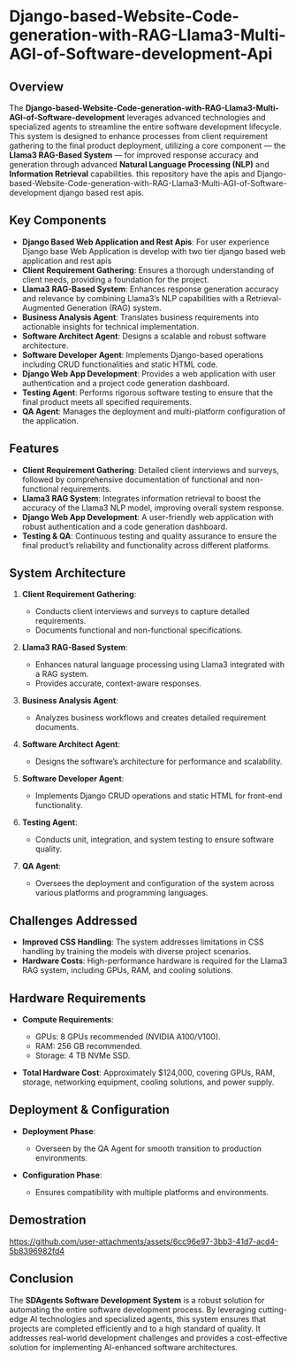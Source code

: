# Django-based-Website-Code-generation-with-RAG-Llama3-Multi-AGI-of-Software-development-Api

## Overview

The **Django-based-Website-Code-generation-with-RAG-Llama3-Multi-AGI-of-Software-development** leverages advanced technologies and specialized agents to streamline the entire software development lifecycle. This system is designed to enhance processes from client requirement gathering to the final product deployment, utilizing a core component — the **Llama3 RAG-Based System** — for improved response accuracy and generation through advanced **Natural Language Processing (NLP)** and **Information Retrieval** capabilities. this repository have the apis and Django-based-Website-Code-generation-with-RAG-Llama3-Multi-AGI-of-Software-development django based rest apis.

## Key Components
- **Django Based Web Application and Rest Apis**: For user experience Django base Web Application is develop with two tier django based web application and rest apis
- **Client Requirement Gathering**: Ensures a thorough understanding of client needs, providing a foundation for the project.
- **Llama3 RAG-Based System**: Enhances response generation accuracy and relevance by combining Llama3’s NLP capabilities with a Retrieval-Augmented Generation (RAG) system.
- **Business Analysis Agent**: Translates business requirements into actionable insights for technical implementation.
- **Software Architect Agent**: Designs a scalable and robust software architecture.
- **Software Developer Agent**: Implements Django-based operations including CRUD functionalities and static HTML code.
- **Django Web App Development**: Provides a web application with user authentication and a project code generation dashboard.
- **Testing Agent**: Performs rigorous software testing to ensure that the final product meets all specified requirements.
- **QA Agent**: Manages the deployment and multi-platform configuration of the application.

## Features

- **Client Requirement Gathering**: Detailed client interviews and surveys, followed by comprehensive documentation of functional and non-functional requirements.
- **Llama3 RAG System**: Integrates information retrieval to boost the accuracy of the Llama3 NLP model, improving overall system response.
- **Django Web App Development**: A user-friendly web application with robust authentication and a code generation dashboard.
- **Testing & QA**: Continuous testing and quality assurance to ensure the final product’s reliability and functionality across different platforms.

## System Architecture

1. **Client Requirement Gathering**:
   - Conducts client interviews and surveys to capture detailed requirements.
   - Documents functional and non-functional specifications.

2. **Llama3 RAG-Based System**:
   - Enhances natural language processing using Llama3 integrated with a RAG system.
   - Provides accurate, context-aware responses.

3. **Business Analysis Agent**:
   - Analyzes business workflows and creates detailed requirement documents.

4. **Software Architect Agent**:
   - Designs the software’s architecture for performance and scalability.

5. **Software Developer Agent**:
   - Implements Django CRUD operations and static HTML for front-end functionality.

6. **Testing Agent**:
   - Conducts unit, integration, and system testing to ensure software quality.

7. **QA Agent**:
   - Oversees the deployment and configuration of the system across various platforms and programming languages.

## Challenges Addressed

- **Improved CSS Handling**: The system addresses limitations in CSS handling by training the models with diverse project scenarios.
- **Hardware Costs**: High-performance hardware is required for the Llama3 RAG system, including GPUs, RAM, and cooling solutions.

## Hardware Requirements

- **Compute Requirements**:
   - GPUs: 8 GPUs recommended (NVIDIA A100/V100).
   - RAM: 256 GB recommended.
   - Storage: 4 TB NVMe SSD.

- **Total Hardware Cost**: Approximately $124,000, covering GPUs, RAM, storage, networking equipment, cooling solutions, and power supply.

## Deployment & Configuration

- **Deployment Phase**:
   - Overseen by the QA Agent for smooth transition to production environments.

- **Configuration Phase**:
   - Ensures compatibility with multiple platforms and environments.
## Demostration





https://github.com/user-attachments/assets/6cc96e97-3bb3-41d7-acd4-5b8396982fd4


## Conclusion

The **SDAgents Software Development System** is a robust solution for automating the entire software development process. By leveraging cutting-edge AI technologies and specialized agents, this system ensures that projects are completed efficiently and to a high standard of quality. It addresses real-world development challenges and provides a cost-effective solution for implementing AI-enhanced software architectures.
